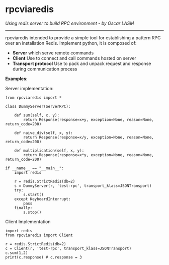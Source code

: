 rpcviaredis
==========
*Using redis server to build RPC environment - by Oscar LASM*

----------
rpcviaredis intended to provide a simple tool for establishing a pattern RPC over an installation Redis.
Implement python, it is composed of:

 - **Server** which serve remote commands
 - **Client** Use to connect and call commands hosted on server
 - **Transport protocol** Use to pack and unpack request and response during communication process

**Examples**:

Server implementation:

    from rpcviaredis import *

	class DummyServer(ServerRPC):

		def sum(self, x, y):
	        return Response(response=x+y, exception=None, reason=None, return_code=200)

	    def naive_div(self, x, y):
	        return Response(response=x/y, exception=None, reason=None, return_code=200)

	    def multiplication(self, x, y):
	        return Response(response=x*y, exception=None, reason=None, return_code=200)

	if __name__ == "__main__":
	    import redis

	    r = redis.StrictRedis(db=2)
	    s = DummyServer(r, 'test-rpc', transport_klass=JSONTransport)
	    try:
	        s.start()
	    except KeyboardInterrupt:
	        pass
	    finally:
	        s.stop()

Client Implementation

    import redis
    from rpcviaredis import Client

    r = redis.StrictRedis(db=2)
    c = Client(r, 'test-rpc', transport_klass=JSONTransport)
    c.sum(1,2)
    print(c.response) # c.response = 3
